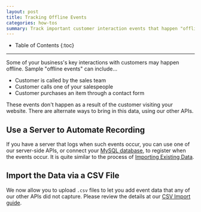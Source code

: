 ```yaml
---
layout: post
title: Tracking Offline Events
categories: how-tos
summary: Track important customer interaction events that happen "offline".
---
```

* Table of Contents
{:toc}
* * *

Some of your business's key interactions with customers may happen offline. Sample "offline events" can include...

* Customer is called by the sales team
* Customer calls one of your salespeople
* Customer purchases an item through a contact form

These events don't happen as a result of the customer visiting your website. There are alternate ways to bring in this data, using our other APIs.

## Use a Server to Automate Recording

If you have a server that logs when such events occur, you can use one of our server-side APIs, or connect your [MySQL database][mysql], to register when the events occur. It is quite similar to the process of [Importing Existing Data][importing].

## Import the Data via a CSV File

We now allow you to upload `.csv` files to let you add event data that any of our other APIs did not capture. Please review the details at our [CSV Import guide][csv].

[mysql]: /integrations/mysql
[importing]: /advanced/importing-data
[csv]: /integrations/csv-import
